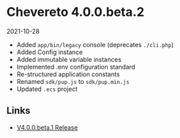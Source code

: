 # Chevereto 4.0.0.beta.2

2021-10-28

- Added `app/bin/legacy` console (deprecates `./cli.php`)
- Added Config instance
- Added immutable variable instances
- Implemented .env configuration standard
- Re-structured application constants
- Renamed `sdk/pup.js` to `sdk/pup.min.js`
- Updated `.ecs` project

## Links

- [V4.0.0.beta.1 Release](https://chevereto.com/community/threads/chevereto-v4-0-0-beta-2.13858/)
